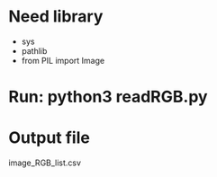 # Need library
* sys
* pathlib
* from PIL import Image

# Run: python3 readRGB.py

# Output file
image_RGB_list.csv
